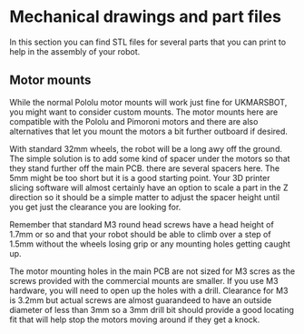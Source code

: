 # Mechanical drawings and part files

 In this section you can find STL files for several parts that you can print to help in the assembly of your robot.
## Motor mounts

While the normal Pololu motor mounts will work just fine for UKMARSBOT, you might want to consider custom mounts. The motor mounts here are compatible with the Pololu and Pimoroni motors and there are also alternatives that let you mount the motors a bit further outboard if desired.

With standard 32mm wheels, the robot will be a long awy off the ground. The simple solution is to add some kind of spacer under the motors so that they stand further off the main PCB. there are several spacers here. The 5mm might be too short but it is a good starting point. Your 3D printer slicing software will almost certainly have an option to scale a part in the Z direction so it should be a simple matter to adjust the spacer height until you get just the clearance you are looking for.

Remember that standard M3 round head screws have a head height of 1.7mm or so and that your robot should be able to climb over a step of 1.5mm without the wheels losing grip or any mounting holes getting caught up.

The motor mounting holes in the main PCB are not sized for M3 scres as the screws provided with the commercial mounts are smaller. If you use M3 hardware, you will need to open up the holes with a drill. Clearance for M3 is 3.2mm but actual screws are almost guarandeed to have an outside diameter of less than 3mm so a 3mm drill bit should provide a good locating fit that will help stop the motors moving around if they get a knock.
